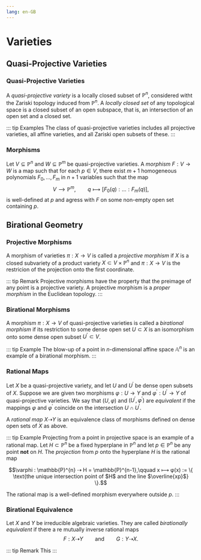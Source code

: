 ```yaml
---
lang: en-GB
---
```


# Varieties

## Quasi-Projective Varieties

### Quasi-Projective Varieties

A _quasi-projective variety_ is a locally closed subset of $\mathbb{P}^{n}$, considered witht the Zariski topology induced from $\mathbb{P}^{n}$. A _locally closed set_ of any topological space is a closed subset of an open subspace, that is, an intersection of an open set and a closed set.

:::  tip Examples
The class of quasi-projective varieties includes all projective varieties, all affine varieties, and all Zariski open subsets of these.
:::

### Morphisms

Let $V \subseteq \mathbb{P}^{n}$ and $W \subseteq \mathbb{P}^{m}$ be quasi-projective varieties. A _morphism_ $F: V \rightarrow W$ is a map such that for each $p \in V$, there exist $m+1$ homogeneous polynomials $F_{0},\ldots, F_{m}$ in $n+1$ variables such that the map
$$ V ⟶ \mathbb{P}^{m},\qquad q ⟼ [F_{0}(q): \ldots : F_{m}(q)],$$
is well-defined at $p$ and agress with $F$ on some non-empty open set containing $p$.

## Birational Geometry

### Projective Morphisms

A morphism of varieties $\pi : X \rightarrow V$ is called a _projective morphism_ if $X$ is a closed subvariety of a product variety $X \subset V \times \mathbb{P}^{n}$ and $\pi : X \rightarrow V$ is the restricion of the projection onto the first coordinate.

::: tip Remark
Projective morphisms have the property that the preimage of any point is a projective variety. A projective morphism is a _proper morphism_ in the Euclidean topology.
:::

### Birational Morphisms

A morphism $\pi : X \rightarrow V$ of quasi-projective varieties is called a _birational morphism_ if its restriction to some dense open set $U \subset X$ is an isomorphism onto some dense open subset $U^{\prime} \subset V$.

::: tip Example
The blow-up of a point in $n$-dimensional affine space $\mathbb{A}^{n}$ is an example of a birational morphism.
:::

### Rational Maps

Let $X$ be a quasi-projective variety, and let $U$ and $U^{\prime}$ be dense open subsets of $X$. Suppose we are given two morphisms $\varphi : U \rightarrow Y$ and $\varphi^{\prime} : U^{\prime} \rightarrow Y$ of quasi-projective varieties. We say that $(U,\varphi)$ and $(U^{\prime}, \varphi^{\prime})$ are _equivalent_ if the mappings $\varphi$ and $\varphi^{\prime}$ coincide on the intersection $U \cap U^{\prime}$.

A _rational map_ $X ⇢ Y$ is an equivalence class of morphisms defined on dense open sets of $X$ as above.

::: tip Example
Projecting from a point in projective space is an example of a rational map. Let $H \subset \mathbb{P}^{n}$ be a fixed hyperplane in $\mathbb{P}^{n}$ and let $p \in \mathbb{P}^{n}$ be any point **not** on $H$. The _projection_ from $p$ onto the hyperplane $H$ is the rational map

$$\varphi : \mathbb{P}^{n} ⇢ H = \mathbb{P}^{n-1},\qquad x ⟼ φ(x) := \{ \text{the unique intersection point of $H$ and the line $\overline{xp}$} \}.$$

The rational map is a well-defined morphism everywhere outside $p$.
:::

### Birational Equivalence

Let $X$ and $Y$ be irreducible algebraic varieties. They are called _birationally equivalent_ if there a re mutually inverse rational maps
$$ F: X ⇢ Y\qquad \text{and} \qquad G: Y ⇢ X.$$

::: tip Remark
This 
:::